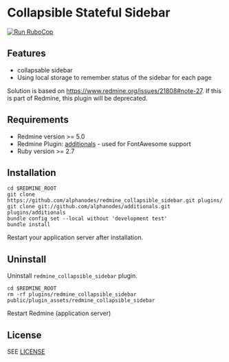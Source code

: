 Collapsible Stateful Sidebar
============================

[![Run RuboCop](https://github.com/AlphaNodes/redmine_collapsible_sidebar/workflows/Run%20Linters/badge.svg)](https://github.com/AlphaNodes/redmine_collapsible_sidebar/actions/workflows/linters.yml)

Features
--------

- collapsable sidebar
- Using local storage to remember status of the sidebar for each page

Solution is based on <https://www.redmine.org/issues/21808#note-27>. If this is part of Redmine, this plugin will be deprecated.

Requirements
------------

- Redmine version >= 5.0
- Redmine Plugin: [additionals](https://github.com/alphanodes/additionals) - used for FontAwesome support
- Ruby version >= 2.7

Installation
------------

```shell
cd $REDMINE_ROOT
git clone https://github.com/alphanodes/redmine_collapsible_sidebar.git plugins/
git clone git://github.com/alphanodes/additionals.git plugins/additionals
bundle config set --local without 'development test'
bundle install
```

Restart your application server after installation.

Uninstall
---------

Uninstall `redmine_collapsible_sidebar` plugin.

```shell
cd $REDMINE_ROOT
rm -rf plugins/redmine_collapsible_sidebar public/plugin_assets/redmine_collapsible_sidebar
```

Restart Redmine (application server)

License
-------

SEE [LICENSE](LICENSE)
